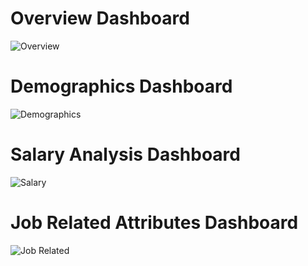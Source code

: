 # Overview Dashboard
![Overview](https://github.com/user-attachments/assets/a62c2154-9216-43a3-b6e9-d19feab3f714)
# Demographics Dashboard
![Demographics](https://github.com/user-attachments/assets/139667c8-6aa4-4252-8df8-92df650fc276)
# Salary Analysis Dashboard
![Salary](https://github.com/user-attachments/assets/295df770-7d13-45f7-9aca-a3861e581e67)
# Job Related Attributes Dashboard
![Job Related](https://github.com/user-attachments/assets/92044508-c06f-4c31-98b2-d86857eb110d)



